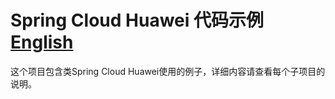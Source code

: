 # Spring Cloud Huawei 代码示例 [English](README.md) 

这个项目包含类Spring Cloud Huawei使用的例子，详细内容请查看每个子项目的说明。


